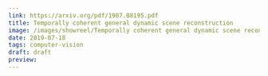 ```yaml
---
link: https://arxiv.org/pdf/1907.08195.pdf
title: Temporally coherent general dynamic scene reconstruction
image: /images/showreel/Temporally coherent general dynamic scene reconstruction.jpg
date: 2019-07-18
tags: computer-vision
draft: draft
preview:
---
```



